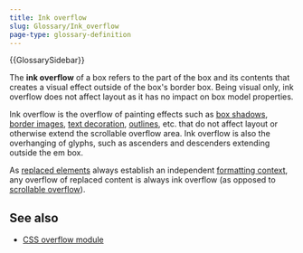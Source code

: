 ```yaml
---
title: Ink overflow
slug: Glossary/Ink_overflow
page-type: glossary-definition
---
```


{{GlossarySidebar}}

The **ink overflow** of a box refers to the part of the box and its contents that creates a visual effect outside of the box's border box. Being visual only, ink overflow does not affect layout as it has no impact on box model properties.

Ink overflow is the overflow of painting effects such as [box shadows](/en-US/docs/Web/CSS/box-shadow), [border images](/en-US/docs/Web/CSS/CSS_backgrounds_and_borders), [text decoration](/en-US/docs/Web/CSS/CSS_text_decoration), [outlines](/en-US/docs/Web/CSS/outline), etc. that do not affect layout or otherwise extend the scrollable overflow area. Ink overflow is also the overhanging of glyphs, such as ascenders and descenders extending outside the em box.

As [replaced elements](/en-US/docs/Web/CSS/Replaced_element) always establish an independent [formatting context](/en-US/docs/Web/CSS/CSS_flow_layout/Introduction_to_formatting_contexts), any overflow of replaced content is always ink overflow (as opposed to [scrollable overflow](/en-US/docs/Learn/CSS/Building_blocks/Overflowing_content)).

## See also

- [CSS overflow module](/en-US/docs/Web/CSS/CSS_overflow)
